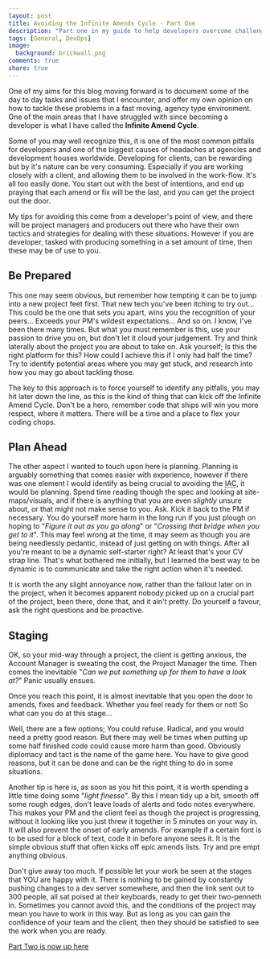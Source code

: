 ```yaml
---
layout: post
title: Avoiding the Infinite Amends Cycle - Part One
description: "Part one in my guide to help developers overcome challenging amend cycles on web projects"
tags: [General, DevOps]
image:
  background: brickwall.png
comments: true
share: true
---
```


One of my aims for this blog moving forward is to document some of the day to day tasks and issues that I encounter, and offer my own opinion on how to tackle these problems in a fast moving, agency type environment. One of the main areas that I have struggled with since becoming a developer is what I have called the **Infinite Amend Cycle**.

Some of you may well recognize this, it is one of the most common pitfalls for developers and one of the biggest causes of headaches at agencies and development houses worldwide. Developing for clients, can be rewarding but by it's nature can be very consuming. Especially if you are working closely with a client, and allowing them to be involved in the work-flow. It's all too easily done. You start out with the best of intentions, and end up praying that each amend or fix will be the last, and you can get the project out the door.

My tips for avoiding this come from a developer's point of view, and there will be project managers and producers out there who have their own tactics and strategies for dealing with these situations. However if you are developer, tasked with producing something in a set amount of time, then these may be of use to you.

## Be Prepared
This one may seem obvious, but remember how tempting it can be to jump into a new project feet first. That new tech you've been itching to try out... This could be the one that sets you apart, wins you the recognition of your peers... Exceeds your PM's wildest expectations... And so on. I know, I've been there many times. But what you must remember is this, use your passion to drive you on, but don't let it cloud your judgement. Try and think laterally about the project you are about to take on. Ask yourself; Is this the right platform for this? How could I achieve this if I only had half the time? Try to identify potential areas where you may get stuck, and research into how you may go about tackling those.

The key to this approach is to force yourself to identify any pitfalls, you may hit later down the line, as this is the kind of thing that can kick off the Infinite Amend Cycle. Don't be a hero, remember code that ships will win you more respect, where it matters. There will be a time and a place to flex your coding chops.

## Plan Ahead
The other aspect I wanted to touch upon here is planning. Planning is arguably something that comes easier with experience, however if there was one element I would identify as being crucial to avoiding the <abbr title="Infinite Amends Cycle">IAC</abbr>, it would be planning. Spend time reading though the spec and looking at site-maps/visuals, and if there is anything that you are even *slightly* unsure about, or that might not make sense to you. Ask. Kick it back to the PM if necessary. You do yourself more harm in the long run if you just plough on hoping to "*Figure it out as you go along*" or "*Crossing that bridge when you get to it*". This may feel wrong at the time, it may seem as though you are being needlessly pedantic, instead of just getting on with things. After all you're meant to be a dynamic self-starter right? At least that's your CV strap line. That's what bothered me initially, but I learned the best way to be dynamic is to communicate and take the right action when it's needed.

It is worth the any slight annoyance now, rather than the fallout later on in the project, when it becomes apparent nobody picked up on a crucial part of the project, been there, done that, and it ain't pretty. Do yourself a favour, ask the right questions and be proactive.

## Staging
OK, so your mid-way through a project, the client is getting anxious, the Account Manager is sweating the cost, the Project Manager the time. Then comes the inevitable "*Can we put something up for them to have a look at?*" Panic usually ensues.

Once you reach this point, it is almost inevitable that you open the door to amends, fixes and feedback. Whether you feel ready for them or not! So what can you do at this stage...

Well, there are a few options; You could refuse. Radical, and you would need a pretty good reason. But there may well be times when putting up some half finished code could cause more harm than good. Obviously diplomacy and tact is the name of the game here. You have to give good reasons, but it can be done and can be the right thing to do in some situations.

Another tip is here is, as soon as you hit this point, it is worth spending a little time doing some "*light finesse*". By this I mean tidy up a bit, smooth off some rough edges, don't leave loads of alerts and todo notes everywhere. This makes your PM and the client feel as though the project is progressing, without it looking like you just threw it together in 5 minutes on your way in. It will also prevent the onset of early amends. For example if a certain font is to be used for a block of text, code it in before anyone sees it. It is the simple obvious stuff that often kicks off epic amends lists. Try and pre empt anything obvious.

Don't give away too much. If possible let your work be seen at the stages that YOU are happy with it. There is nothing to be gained by constantly pushing changes to a dev server somewhere, and then the link sent out to 300 people, all sat poised at their keyboards, ready to get their two-penneth in. Sometimes you cannot avoid this, and the conditions of the project may mean you have to work in this way. But as long as you can gain the confidence of your team and the client, then they should be satisfied to see the work when you are ready. 

<a href="/avoiding-the-infinite-amends-cycle-part-two/" class="btn">Part Two is now up here</a>